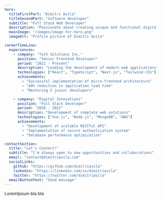 ```yaml
---
hero:
  titleFirstPart: "Dimitri Avila"
  titleSecondPart: "Software developer"
  subtitle: "Full Stack Web Developer"
  description: "Passionate about creating unique and functional digital experiences. Specialized in frontend and backend development with the latest technologies."
  mainImage: "/images/image-for-hero.png"
  imageAlt: "Profile picture of Dimitri Avila"

careerTimeLine:
  experiences:
    - company: "Tech Solutions Inc."
      position: "Senior Frontend Developer"
      period: "2022 - Present"
      description: "Leading the development of modern web applications"
      technologies: ["React", "TypeScript", "Next.js", "Tailwind CSS"]
      achievements:
        - "Successful implementation of micro-frontend architecture"
        - "40% reduction in application load time"
        - "Mentoring 5 junior developers"

    - company: "Digital Innovations"
      position: "Full Stack Developer"
      period: "2020 - 2022"
      description: "Development of complete web solutions"
      technologies: ["Vue.js", "Node.js", "MongoDB", "AWS"]
      achievements:
        - "Development of scalable RESTful API"
        - "Implementation of secure authentication system"
        - "Database performance optimization"

contactSection:
  title: "Let's Connect!"
  subtitle: "I'm always open to new opportunities and collaborations"
  email: "contact@dimitriavila.com"
  socialLinks:
    github: "https://github.com/dimitriavila"
    linkedin: "https://linkedin.com/in/dimitriavila"
    twitter: "https://twitter.com/dimitriavila"
  emailButtonText: "Send message"
---
```


LoremIpsum bla bla